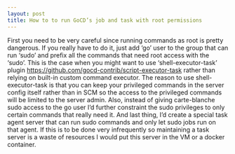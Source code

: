 ```yaml
---
layout: post
title: How to to run GoCD’s job and task with root permissions
---
```


First you need to be very careful since running commands as root is pretty dangerous. If you really have to do it, just add ‘go’ user to the group that can run ‘sudo’ and prefix all the commands that need root access with the ‘sudo’.
This is the case when you might want to use ‘shell-executor-task’ plugin https://github.com/gocd-contrib/script-executor-task rather than relying on built-in custom command executor. The reason to use shell-executor-task is that you can keep your privileged commands in the server config itself rather than in SCM so the access to the privileged commands will be limited to the server admin.
Also, instead of giving carte-blanche sudo access to the go user I’d further constraint the sudo privileges to only certain commands that really need it.
And last thing, I’d create a special task agent server that can run sudo commands and only let sudo jobs run on that agent. If this is to be done very infrequently so maintaining a task server is a waste of resources I would put this server in the VM or a docker container.
